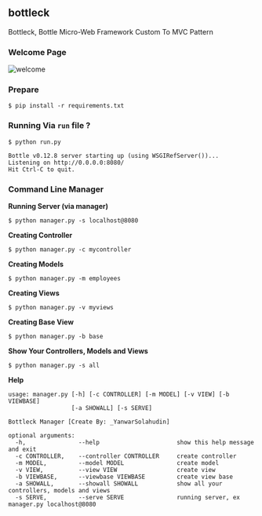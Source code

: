 ## bottleck
Bottleck, Bottle Micro-Web Framework Custom To MVC Pattern

### Welcome Page
![welcome](https://binderyanwar.files.wordpress.com/2015/09/screenshot-from-2015-09-14-014941.png)

### Prepare
```
$ pip install -r requirements.txt
```

### Running Via `run` file ?
```
$ python run.py

Bottle v0.12.8 server starting up (using WSGIRefServer())...
Listening on http://0.0.0.0:8080/
Hit Ctrl-C to quit.
```

### Command Line Manager
**Running Server (via manager)**
```
$ python manager.py -s localhost@8080
```

**Creating Controller**
```
$ python manager.py -c mycontroller
```

**Creating Models**
```
$ python manager.py -m employees
```

**Creating Views**
```
$ python manager.py -v myviews
```

**Creating Base View**
```
$ python manager.py -b base
```

**Show Your Controllers, Models and Views**
```
$ python manager.py -s all
```

**Help**
```
usage: manager.py [-h] [-c CONTROLLER] [-m MODEL] [-v VIEW] [-b VIEWBASE]
                  [-a SHOWALL] [-s SERVE]

Bottleck Manager [Create By: _YanwarSolahudin]

optional arguments:
  -h, 				--help            			show this help message and exit
  -c CONTROLLER, 	--controller CONTROLLER		create controller
  -m MODEL, 		--model MODEL 				create model
  -v VIEW, 			--view VIEW  				create view
  -b VIEWBASE, 		--viewbase VIEWBASE			create view base
  -a SHOWALL, 		--showall SHOWALL			show all your controllers, models and views
  -s SERVE, 		--serve SERVE				running server, ex manager.py localhost@8080

```

